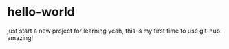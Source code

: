 # hello-world
just start a new project for learning
yeah, this is my first time to use git-hub.
amazing!
